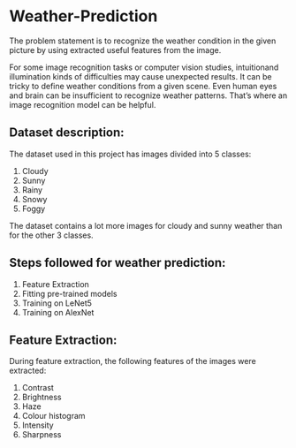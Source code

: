 # Weather-Prediction
The problem statement is to recognize the weather condition in the given picture by using extracted useful features from the image.

For some image recognition tasks or computer vision studies, intuitionand illumination kinds of difficulties may cause unexpected results. It can be tricky to define weather conditions from a given scene. Even human eyes and brain can be insufficient to recognize weather patterns.
That’s where an image recognition model can be helpful.

## Dataset description:
The dataset used in this project has images divided into 5 classes:
1. Cloudy
2. Sunny
3. Rainy
4. Snowy
5. Foggy

The dataset contains a lot more images for cloudy and sunny weather than for the other 3 classes.

## Steps followed for weather prediction:
1. Feature Extraction
2. Fitting pre-trained models
3. Training on LeNet5
4. Training on AlexNet

## Feature Extraction:
During feature extraction, the following features of the images were extracted:
1. Contrast
2. Brightness
3. Haze
4. Colour histogram
5. Intensity
6. Sharpness
